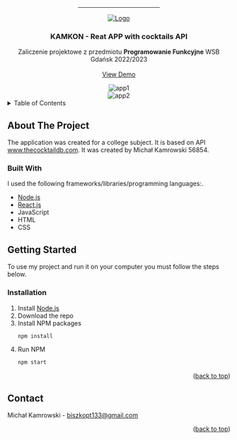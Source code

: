 <div id="top"></div>

<!-- PROJECT LOGO -->
<br />
<div align="center">
  <a href="">
    &nbsp&nbsp&nbsp&nbsp&nbsp&nbsp&nbsp&nbsp&nbsp&nbsp&nbsp&nbsp&nbsp&nbsp&nbsp&nbsp&nbsp&nbsp&nbsp&nbsp&nbsp&nbsp&nbsp&nbsp&nbsp&nbsp&nbsp&nbsp&nbsp&nbsp&nbsp&nbsp&nbsp&nbsp&nbsp&nbsp&nbsp&nbsp&nbsp&nbsp&nbsp&nbsp&nbsp&nbsp&nbsp&nbsp&nbsp
   <p align="center"> <img src="https://user-images.githubusercontent.com/74655164/163681940-2134d09a-321f-4d2c-a227-cae8b21492f3.PNG" alt="Logo">  </p>
  </a>

  <h3 align="center">KAMKON - Reat APP with cocktails API </h3>

  <p align="center">
    Zaliczenie projektowe z przedmiotu <b>Programowanie Funkcyjne</b> WSB Gdańsk 2022/2023
    <br />
    <br />
    <a href="https://fabulous-strudel-47da68.netlify.app">View Demo</a>
  </p>
  
  <img src="https://user-images.githubusercontent.com/74655164/163682334-fb58cc04-6f5d-45a5-91ad-33fbe86c7d6c.PNG" alt="app1">
  <br>
  <img src="https://user-images.githubusercontent.com/74655164/163682379-b5548075-14ca-4217-a27e-a7129649143f.PNG" alt="app2">
</div>

<!-- TABLE OF CONTENTS -->
<details>
  <summary>Table of Contents</summary>
  <ol>
    <li>
      <a href="#about-the-project">About The Project</a>
      <ul>
        <li><a href="#built-with">Built With</a></li>
      </ul>
    </li>
    <li>
      <a href="#getting-started">Getting Started</a>
      <ul>
        <li><a href="#installation">Installation</a></li>
      </ul>
    </li>
    <li><a href="#contact">Contact</a></li>
  </ol>
</details>

<!-- ABOUT THE PROJECT -->

## About The Project

The application was created for a college subject. It is based on API www.thecocktaildb.com.
It was created by Michał Kamrowski 56854.

### Built With

I used the following frameworks/libraries/programming languages:.

- [Node.js](https://nodejs.org/en/)
- [React.js](https://reactjs.org/)
- JavaScript
- HTML
- CSS

<!-- GETTING STARTED -->

## Getting Started

To use my project and run it on your computer you must follow the steps below.

### Installation

1. Install [Node.js](https://nodejs.org/en/)
2. Download the repo
3. Install NPM packages
   ```sh
   npm install
   ```
4. Run NPM
   ```sh
   npm start
   ```

<p align="right">(<a href="#top">back to top</a>)</p>

<!-- CONTACT -->

## Contact

Michał Kamrowski - biszkopt133@gmail.com

<p align="right">(<a href="#top">back to top</a>)</p>
